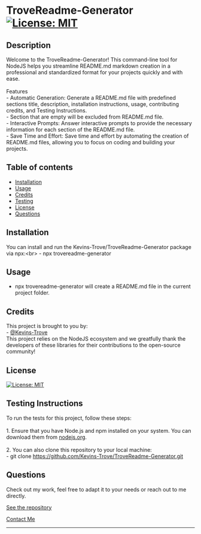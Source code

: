 #  TroveReadme-Generator [![License: MIT](https://img.shields.io/badge/License-MIT-yellow.svg)](https://opensource.org/licenses/MIT)

## Description 
 Welcome to the TroveReadme-Generator! This command-line tool for NodeJS helps you streamline README.md markdown creation in a professional and standardized format for your projects quickly and with ease.<br><br>Features<br> - Automatic Generation: Generate a README.md file with predefined sections title, description, installation instructions, usage, contributing credits, and Testing Instructions.<br> - Section that are empty will be excluded from README.md file.<br> - Interactive Prompts: Answer interactive prompts to provide the necessary information for each section of the README.md file.<br> - Save Time and Effort: Save time and effort by automating the creation of README.md files, allowing you to focus on coding and building your projects. 

## Table of contents 
- [Installation](#installation)
- [Usage](#usage)
- [Credits](#credits)
- [Testing](#testing)
- [License](#license)
- [Questions](#questions) 

## Installation 
 You can install and run the Kevins-Trove/TroveReadme-Generator package via npx:\<br> - npx trovereadme-generator 

## Usage 
 - npx trovereadme-generator will create a README.md file in the current project folder. 

## Credits 
 This project is brought to you by:<br> - [@Kevins-Trove](https://github.com/Kevins-Trove)<br> This project relies on the NodeJS ecosystem and we greatfully thank the developers of these libraries for their contributions to the open-source community! 

## License 
 [![License: MIT](https://img.shields.io/badge/License-MIT-yellow.svg)](https://opensource.org/licenses/MIT) 

## Testing Instructions 
 To run the tests for this project, follow these steps:<br><br>1. Ensure that you have Node.js and npm installed on your system. You can download them from [nodejs.org](https://nodejs.org/).<br><br>2. You can also clone this repository to your local machine:<br> - git clone https://github.com/Kevins-Trove/TroveReadme-Generator.git 

## Questions 

Check out my work, feel free to adapt it to your needs or reach out to me directly.

[See the repository](https://github.com/Kevins-Trove/TroveReadme-Generator.git)

[Contact Me](mailto:kevin@kevinstrove.com)

--- 
